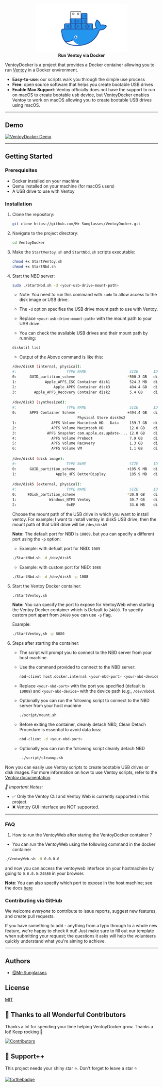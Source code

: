 <!-- markdownlint-configure-file { "MD004": { "style": "consistent" } } -->
<!-- markdownlint-disable MD033 -->
#

<p align="center">
  <img src="./assets/VentoyDocker.png" alt="VentoyDocker logo" width="300" />
  <br>
  <strong>Run Ventoy via Docker</strong>
</p>

<!-- markdownlint-enable MD033 -->

VentoyDocker is a project that provides a Docker container allowing you to run [Ventoy](https://www.ventoy.net/) in a Docker environment. 

- **Easy-to-use**: our scripts walk you through the simple use process
- **Free**: open source software that helps you create bootable USB drives
- **Enable Mac Support**: Ventoy officially does not have the support to run on macOS to create bootable usb device, but VentoyDocker enables Ventoy to work on macOS allowing you to create bootable USB drives using macOS.

-----

## Demo

[![VentoyDocker Demo](https://img.youtube.com/vi/lMra8McfwAk/0.jpg)](https://www.youtube.com/watch?v=lMra8McfwAk)

-----

## Getting Started

### Prerequisites
- Docker installed on your machine
- Qemu installed on your machine (for macOS users)
- A USB drive to use with Ventoy

### Installation
1. Clone the repository:
   ```bash
   git clone https://github.com/Mr-Sunglasses/VentoyDocker.git
   ```
2. Navigate to the project directory:
   ```bash
   cd VentoyDocker
   ``` 
3. Make the `StartVentoy.sh` and `StartNbd.sh` scripts executable:
   ```bash
   chmod +x StartVentoy.sh
   chmod +x StartNbd.sh
   ``` 
4. Start the NBD server:
   ```bash
   sudo ./StartNbd.sh -d <your-usb-drive-mount-path>
   ```

    - Note: You need to run this command with `sudo` to allow access to the disk image or USB drive.
    - The `-d` option specifies the USB drive mount path to use with Ventoy.
   - Replace `<your-usb-drive-mount-path>` with the mount path to your USB drive.

   - You can check the available USB drives and their mount path by running:
   ```bash
   diskutil list
   ```
   - Output of the Above command is like this:
   ```bash
   /dev/disk0 (internal, physical):
   #:                       TYPE NAME                    SIZE       IDENTIFIER
   0:      GUID_partition_scheme                        *500.3 GB   disk0
   1:             Apple_APFS_ISC Container disk1         524.3 MB   disk0s1
   2:                 Apple_APFS Container disk3         494.4 GB   disk0s2
   3:        Apple_APFS_Recovery Container disk2         5.4 GB     disk0s3

   /dev/disk3 (synthesized):
   #:                       TYPE NAME                    SIZE       IDENTIFIER
   0:      APFS Container Scheme -                      +494.4 GB   disk3
                                 Physical Store disk0s2
   1:                APFS Volume Macintosh HD - Data     159.7 GB   disk3s1
   2:                APFS Volume Macintosh HD            12.0 GB    disk3s3
   3:              APFS Snapshot com.apple.os.update-... 12.0 GB    disk3s3s1
   4:                APFS Volume Preboot                 7.9 GB     disk3s4
   5:                APFS Volume Recovery                1.3 GB     disk3s5
   6:                APFS Volume VM                      1.1 GB     disk3s6

   /dev/disk4 (disk image):
   #:                       TYPE NAME                    SIZE       IDENTIFIER
   0:      GUID_partition_scheme                        +105.9 MB   disk4
   1:                  Apple_HFS BetterDisplay           105.9 MB   disk4s1

   /dev/disk5 (external, physical):
   #:                       TYPE NAME                    SIZE       IDENTIFIER
   0:     FDisk_partition_scheme                        *30.8 GB    disk5
   1:               Windows_NTFS Ventoy                  30.7 GB    disk5s1
   2:                       0xEF                         33.6 MB    disk5s 
   ```
   Choose the mount path of the USB drive in which you want to install ventoy. For example; I want to install ventoy in disk5 USB drive, then the mount path of that USB drive will be `/dev/disk5`

   __Note:__ The default port for NBD is `10809`, but you can specify a different port using the `-p` option:
   
   - Example: with defualt port for NBD: `1089`

   ```bash
   ./StartNbd.sh -d /dev/disk5
   ```

   - Example: with custom port for NBD: `1088`

   ```bash
   ./StartNbd.sh -d /dev/disk5 -p 1088
   ```

5. Start the Ventoy Docker container:
   ```bash
   ./StartVentoy.sh
   ```  

   __Note:__ You can specify the port to expose for VentoyWeb when starting the Ventoy Docker container which is Default to `24680`. To specify custom port apart from `24680` you can use `-p` flag.

   Example:
   ```bash
   ./StartVentoy,sh -p 8080
   ```

6. Steps after starting the container:
   - The script will prompt you to connect to the NBD server from your host machine.
   - Use the command provided to connect to the NBD server:
     ```bash
     nbd-client host.docker.internal <your-nbd-port> <your-nbd-device>
     ```
   - Replace `<your-nbd-port>` with the port you specified (default is `10809`) and `<your-nbd-device>` with the device path (e.g., `/dev/nbd0`).
   - Optionally you can run the following script to connect to the NBD server from your host machine
     ```bash
     ./script/mount.sh
     ```


   - Before exiting the container, cleanly detach NBD, Clean Detach Procedure is essential to avoid data loss: 
        ```bash
        nbd-client -d <your-nbd-port>
        ```
   - Optionally you can run the following script cleanly detach NBD
        ```bash
         ./script/cleanup.sh
        ```

Now you can easily use Ventoy scripts to create bootable USB drives or disk images. For more information on how to use Ventoy scripts, refer to the [Ventoy documentation](https://www.ventoy.net/en/doc_start.html).

_📢 Important Notes:_
- ✅ Only the Ventoy CLI and Ventoy Web is currently supported in this project.
- ❌ Ventoy GUI interface are NOT supported.

----

### FAQ

1. How to run the VentoyWeb after staring the VentoyDocker container ?
- You can run the VentoyWeb using the following command in the docker container
```bash
./VentoyWeb.sh -H 0.0.0.0
```

and now you can access the ventoyweb interface on your hostmachine by going to `0.0.0.0:24680` in your browser.

__Note__: You can also specify which port to expose in the host machine; see the docs [here](#installation)

### Contributing via GitHub

We welcome _everyone_ to contribute to issue reports, suggest new features, and create pull requests.

If you have something to add - anything from a typo through to a whole new feature, we're happy to check it out! Just make sure to fill out our template when submitting your request; the questions it asks will help the volunteers quickly understand what you're aiming to achieve.

-----

## Authors

- [@Mr-Sunglasses](https://www.github.com/Mr-Sunglasses)

## License

[MIT](https://choosealicense.com/licenses/mit/)

## 💪 Thanks to all Wonderful Contributors

Thanks a lot for spending your time helping VentoyDocker grow.
Thanks a lot! Keep rocking 🍻

[![Contributors](https://contrib.rocks/image?repo=Mr-Sunglasses/VentoyDocker)](https://github.com/Mr-Sunglasses/VentoyDocker/graphs/contributors)

## 🙏 Support++

This project needs your shiny star ⭐.
Don't forget to leave a star ⭐️

[![forthebadge](https://forthebadge.com/images/badges/built-with-love.svg)](https://forthebadge.com)
